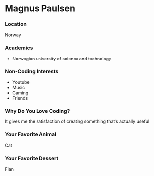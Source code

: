 # Magnus Paulsen

### Location
Norway

### Academics
- Norwegian university of science and technology

### Non-Coding Interests
- Youtube
- Music
- Gaming
- Friends

### Why Do You Love Coding?
It gives me the satisfaction of creating something that's actually useful

### Your Favorite Animal
Cat

### Your Favorite Dessert
Flan
